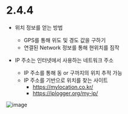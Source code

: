 # 2.4.4

- 위치 정보를 얻는 방법
    - GPS를 통해 위도 및 경도 값을 구하기
    - 연결된 Network 정보를 통해 현위치를 짐작

- IP 주소는 인터넷에서 사용하는 네트워크 주소
    - IP 주소를 통해 동 or 구까지의 위치 추적 가능
    - IP 주소를 기반으로 위치를 찾는 사이트
        - https://mylocation.co.kr/
        - https://iplogger.org/my-ip/

![image](https://user-images.githubusercontent.com/89024993/193806444-5beaa303-a6aa-4c87-9bca-9c1319b09dfd.png)

